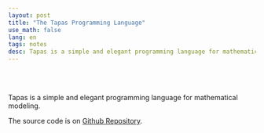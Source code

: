 ```yaml
---
layout: post
title: "The Tapas Programming Language"
use_math: false
lang: en
tags: notes
desc: Tapas is a simple and elegant programming language for mathematical modeling
---
```


<br><br>

Tapas is a simple and elegant programming language for mathematical modeling. 

The source code is on [Github Repository](https://github.com/zhuanglinsheng/tapas).

